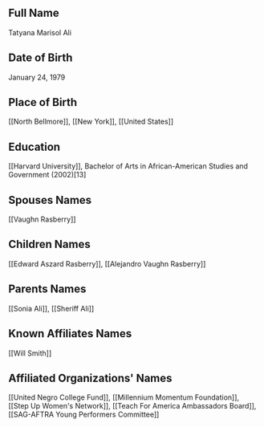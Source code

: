 ## Full Name
Tatyana Marisol Ali

## Date of Birth
January 24, 1979

## Place of Birth
[[North Bellmore]], [[New York]], [[United States]]

## Education
[[Harvard University]], Bachelor of Arts in African-American Studies and Government (2002)[13]

## Spouses Names
[[Vaughn Rasberry]]

## Children Names
[[Edward Aszard Rasberry]], [[Alejandro Vaughn Rasberry]]

## Parents Names
[[Sonia Ali]], [[Sheriff Ali]]

## Known Affiliates Names
[[Will Smith]]

## Affiliated Organizations' Names
[[United Negro College Fund]], [[Millennium Momentum Foundation]], [[Step Up Women's Network]], [[Teach For America Ambassadors Board]], [[SAG-AFTRA Young Performers Committee]]

